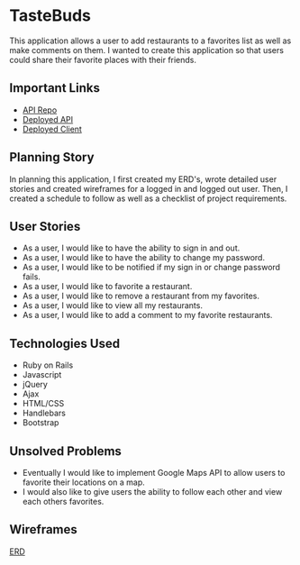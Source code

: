 # TasteBuds

This application allows a user to add restaurants to a favorites list as well as make comments on them. I wanted to create this application so that users could share their favorite places with their friends.

## Important Links

- [API Repo](https://github.com/lindsay-kaufman/tastebuds-app-api)
- [Deployed API](https://dashboard.heroku.com/apps/tastebuds12345)
- [Deployed Client](https://lindsay-kaufman.github.io/tastebuds-app-client/)

## Planning Story
In planning this application, I first created my ERD's, wrote detailed user stories and created wireframes for a logged in and logged out user. Then, I created a schedule to follow as well as a checklist of project requirements.

## User Stories
- As a user, I would like to have the ability to sign in and out.
- As a user, I would like to have the ability to change my password.
- As a user, I would like to be notified if my sign in or change password fails.
- As a user, I would like to favorite a restaurant.
- As a user, I would like to remove a restaurant from my favorites.
- As a user, I would like to view all my restaurants.
- As a user, I would like to add a comment to my favorite restaurants.

## Technologies Used
- Ruby on Rails
- Javascript
- jQuery
- Ajax
- HTML/CSS
- Handlebars
- Bootstrap

## Unsolved Problems
- Eventually I would like to implement Google Maps API to allow users to favorite their locations on a map.
- I would also like to give users the ability to follow each other and view each others favorites.

## Wireframes
[ERD](https://imgur.com/BTX4Rve)
